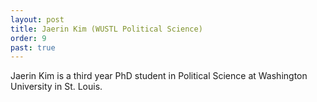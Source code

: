 ```yaml
---
layout: post
title: Jaerin Kim (WUSTL Political Science)
order: 9
past: true
---
```



Jaerin Kim is a third year PhD student in Political Science at Washington University in St. Louis.

